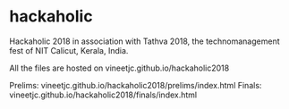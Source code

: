 # hackaholic
Hackaholic 2018 in association with Tathva 2018, the technomanagement fest of NIT Calicut, Kerala, India.

All the files are hosted on vineetjc.github.io/hackaholic2018

Prelims: vineetjc.github.io/hackaholic2018/prelims/index.html
Finals: vineetjc.github.io/hackaholic2018/finals/index.html 

